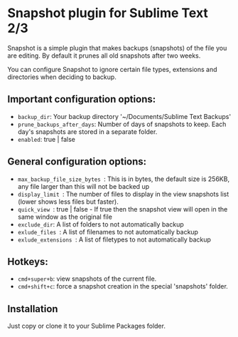 Snapshot plugin for Sublime Text 2/3
====

Snapshot is a simple plugin that makes backups (snapshots) of the file you are editing. By default it prunes all old snapshots after two weeks.

You can configure Snapshot to ignore certain file types, extensions and directories when deciding to backup.

Important configuration options:
----

  - `backup_dir`: Your backup directory '~/Documents/Sublime Text Backups'
  - `prune_backups_after_days`: Number of days of snapshots to keep. Each day's snapshots are stored in a separate folder.
  - `enabled`: true | false


General configuration options:
----

  - `max_backup_file_size_bytes `: This is in bytes, the default size is 256KB, any file larger than this will not be backed up
  - `display_limit `: The number of files to display in the view snapshots list (lower shows less files but faster).
  - `quick_view `: true | false - If true then the snapshot view will open in the same window as the original file
  - `exclude_dir`: A list of folders to not automatically backup
  - `exlude_files `: A list of filenames to not automatically backup
  - `exlude_extensions `: A list of filetypes to not automatically backup


Hotkeys:
----
  - `cmd+super+b`: view snapshots of the current file.
  - `cmd+shift+c`: force a snapshot creation in the special 'snapshots' folder.


Installation
-----

Just copy or clone it to your Sublime Packages folder.